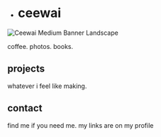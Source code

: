 - # ceewai
![Ceewai Medium Banner Landscape](https://github.com/user-attachments/assets/0d6ba655-feae-427c-b34f-70499720d9eb)

coffee. photos. books.

## projects
whatever i feel like making.

## contact
find me if you need me. my links are on my profile

<!--
**ceewaigit/ceewaigit** is a ✨ _special_ ✨ repository because its `README.md` (this file) appears on your GitHub profile.

Here are some ideas to get you started:

- 🔭 I’m currently working on ...
- 🌱 I’m currently learning ...
- 👯 I’m looking to collaborate on ...
- 🤔 I’m looking for help with ...
- 💬 Ask me about ...
- 📫 How to reach me: ...
- 😄 Pronouns: ...
- ⚡ Fun fact: ...
-->
